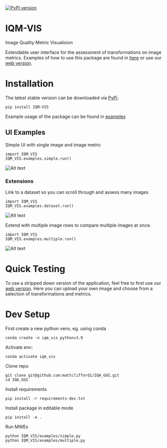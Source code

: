 [![PyPI version](https://badge.fury.io/py/IQM-VIS.svg)](https://badge.fury.io/py/IQM-VIS)

# IQM-VIS
Image Quality Metric Visualision

Extendable user interface for the assessment of transformations on image metrics. Examples of how to use this package are found in [here](https://github.com/mattclifford1/IQM-VIS/tree/main/IQM_VIS/examples) or use our [web version](https://huggingface.co/spaces/mattclifford1/IQM-VIS).

# Installation
The latest stable version can be downloaded via [PyPi](https://pypi.org/project/IQM-VIS).
```
pip install IQM-VIS
```
Example usage of the package can be found in [examples](https://github.com/mattclifford1/IQM-VIS/tree/main/IQM_VIS/examples)

## UI Examples
Simple UI with single image and image metric
```
import IQM_VIS
IQM_VIS.examples.simple.run()
```
![Alt text](https://github.com/mattclifford1/IQM-VIS/blob/main/pics/ui-simple.png?raw=true "Simple UI")

### Extensions
Link to a dataset so you can scroll through and assess many images
```
import IQM_VIS
IQM_VIS.examples.dataset.run()
```
![Alt text](https://github.com/mattclifford1/IQM-VIS/blob/main/pics/ui-dataset.png?raw=true "Dataset UI")

Extend with multiple image rows to compare multiple images at once.
```
import IQM_VIS
IQM_VIS.examples.multiple.run()
```
![Alt text](https://github.com/mattclifford1/IQM-VIS/blob/main/pics/ui-multi.png?raw=true "Multi UI")

# Quick Testing
To use a stripped down version of the application, feel free to first use our [web version](https://huggingface.co/spaces/mattclifford1/IQM-VIS). Here you can upload your own image and choose from a selection of transformations and metrics.

# Dev Setup
First create a new python venv, eg. using conda
```
conda create -n iqm_vis python=3.9
```
Activate env:
```
conda activate iqm_vis
```
Clone repo
```
git clone git@github.com:mattclifford1/IQA_GUI.git
cd IQA_GUI
```
Install requirements
```
pip install -r requirements-dev.txt
```
Install package in editable mode
```
pip install -e .
```
Run MWEs
```
python IQM_VIS/examples/simple.py
python IQM_VIS/examples/multiple.py
```
